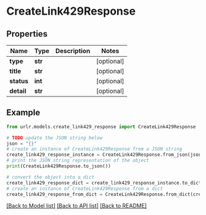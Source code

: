 # CreateLink429Response


## Properties

Name | Type | Description | Notes
------------ | ------------- | ------------- | -------------
**type** | **str** |  | [optional] 
**title** | **str** |  | [optional] 
**status** | **int** |  | [optional] 
**detail** | **str** |  | [optional] 

## Example

```python
from urlr.models.create_link429_response import CreateLink429Response

# TODO update the JSON string below
json = "{}"
# create an instance of CreateLink429Response from a JSON string
create_link429_response_instance = CreateLink429Response.from_json(json)
# print the JSON string representation of the object
print(CreateLink429Response.to_json())

# convert the object into a dict
create_link429_response_dict = create_link429_response_instance.to_dict()
# create an instance of CreateLink429Response from a dict
create_link429_response_from_dict = CreateLink429Response.from_dict(create_link429_response_dict)
```
[[Back to Model list]](../README.md#documentation-for-models) [[Back to API list]](../README.md#documentation-for-api-endpoints) [[Back to README]](../README.md)


